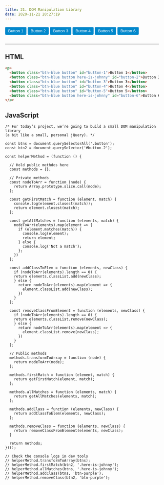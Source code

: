 ```yaml
---
title: 21. DOM Manipulation Library
date: 2020-11-21 20:27:19
---
```


<div class="output-container">

  <style type="text/css">
    .button {
      border-color: white;
      outline: none;
      border: none;
      margin-top: 5px;
      padding: 5px 10px;
      border-radius: 3px;
      font-weight: 600px;
      cursor: pointer;
    }

    .button:focus {
      border: red;
      outline: none;
      box-shadow: 0 0 3px 1px #8e45ff;
    }

    .button:active {
      color: #8e45ff;
    }

    .btn-blue {
      background-color: #0088cc;
      color: #ffffff;
    }

    .btn-purple {
      background-color: rebeccapurple;
      color: #ffffff;
    }
  </style>
  <p>
    <button class="btn-blue button" id="button-1">Button 1</button>
    <button class="btn-blue button here-is-johnny" id="button-2">Button 2</button>
    <button class="btn-blue button" id="button-3">Button 3</button>
    <button class="btn-blue button" id="button-4">Button 4</button>
    <button class="btn-blue button" id="button-5">Button 5</button>
    <button class="btn-blue button here-is-johnny" id="button-6">Button 6</button>
  </p>

  <script>
    const btns = document.querySelectorAll('.button');
    const btn2 = document.querySelector('#button-2');

    const $ = (function () {

      // Create Constructor function here
      const Constructor = function (selector) {
        this.elements = document.querySelectorAll(selector)
      };

      // Immutable copy of the matching elements
      Constructor.prototype.items {
        return Array.prototype.slice.call(this.elements);
      };

      // Get first item
      Constructor.prototype.first {
        return this.elements[0];
      }

      // Get last item
      Constructor.prototype.first {
        return this.elements[this.elements.length - 1];
      }

      const addClassToElem = function (elements, newClass) {
        if (nodeToArr(elements).length == 0) {
        return elements.classList.add(newClass);
        } else {
          return nodeToArr(elements).map(element => {
            element.classList.add(newClass);
          })
        }
      };

      const removeClassFromElement = function (elements, newClass) {
        if (nodeToArr(elements).length == 0) {
        return elements.classList.remove(newClass);
        } else {
          return nodeToArr(elements).map(element => {
            element.classList.remove(newClass);
          })
        }
      };

      // Public methods
      methods.transformToArray = function (node) {
        return nodeToArr(node);
      };

      methods.firstMatch = function (element, match) {
        return getFirstMatch(element, match);
      };

      methods.allMatches = function (elements, match) {
        return getAllMatches(elements, match);
      };

      methods.addClass = function (elements, newClass) {
        return addClassToElem(elements, newClass);
      };

      methods.removeClass = function (elements, newClass) {
        return removeClassFromElement(elements, newClass);
      }

      return Constructor;
    })();

    // Check the console logs in dev tools
    // helperMethod.transformToArray(btns);
    // helperMethod.firstMatch(btn2, '.here-is-johnny');
    // helperMethod.allMatches(btns, '.here-is-johnny');
    // helperMethod.addClass(btns, 'btn-purple');
    // helperMethod.removeClass(btn2, 'btn-purple');
  </script>

</div>

<div class="html-container" style="border-top: .5px solid grey; margin-top: 30px;">

## HTML

```HTML
<p>
  <button class="btn-blue button" id="button-1">Button 1</button>
  <button class="btn-blue button here-is-johnny" id="button-2">Button 2</button>
  <button class="btn-blue button" id="button-3">Button 3</button>
  <button class="btn-blue button" id="button-4">Button 4</button>
  <button class="btn-blue button" id="button-5">Button 5</button>
  <button class="btn-blue button here-is-johnny" id="button-6">Button 6</button>
</p>
```

</div>
<div class="js-container">

## JavaScript

```JS
/* For today’s project, we’re going to build a small DOM manipulation library
(a bit like a small, personal jQuery). */

const btns = document.querySelectorAll('.button');
const btn2 = document.querySelector('#button-2');

const helperMethod = (function () {

  // Hold public methdos here
  const methods = {};

  // Private methods
  const nodeToArr = function (node) {
    return Array.prototype.slice.call(node);
  };

  const getFirstMatch = function (element, match) {
    console.log(element.closest(match));
    return element.closest(match);
  };

  const getAllMatches = function (elements, match) {
    nodeToArr(elements).map(element => {
      if (element.matches(match)) {
        console.log(element);
        return element;
      } else {
        console.log('Not a match');
      };
    })
  };

  const addClassToElem = function (elements, newClass) {
    if (nodeToArr(elements).length == 0) {
    return elements.classList.add(newClass);
    } else {
      return nodeToArr(elements).map(element => {
        element.classList.add(newClass);
      })
    }
  };

  const removeClassFromElement = function (elements, newClass) {
    if (nodeToArr(elements).length == 0) {
    return elements.classList.remove(newClass);
    } else {
      return nodeToArr(elements).map(element => {
        element.classList.remove(newClass);
      })
    }
  };

  // Public methods
  methods.transformToArray = function (node) {
    return nodeToArr(node);
  };

  methods.firstMatch = function (element, match) {
    return getFirstMatch(element, match);
  };

  methods.allMatches = function (elements, match) {
    return getAllMatches(elements, match);
  };

  methods.addClass = function (elements, newClass) {
    return addClassToElem(elements, newClass);
  };

  methods.removeClass = function (elements, newClass) {
    return removeClassFromElement(elements, newClass);
  }

  return methods;
})();

// Check the console logs in dev tools
// helperMethod.transformToArray(btns);
// helperMethod.firstMatch(btn2, '.here-is-johnny');
// helperMethod.allMatches(btns, '.here-is-johnny');
// helperMethod.addClass(btns, 'btn-purple');
// helperMethod.removeClass(btn2, 'btn-purple');
```

</div>

